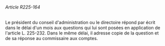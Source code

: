 ###### Article R225-164

Le président du conseil d'administration ou le directoire répond par écrit dans le délai d'un mois aux questions qui lui sont posées en application de l'article L. 225-232. Dans le même délai, il adresse copie de la question et de sa réponse au commissaire aux comptes.

